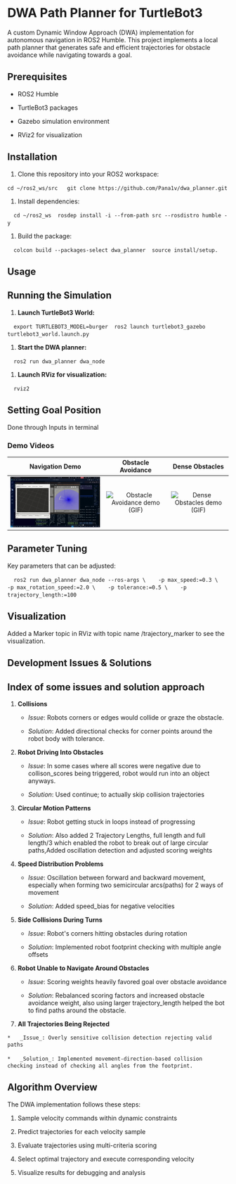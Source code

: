 DWA Path Planner for TurtleBot3
===============================

A custom Dynamic Window Approach (DWA) implementation for autonomous navigation in ROS2 Humble. This project implements a local path planner that generates safe and efficient trajectories for obstacle avoidance while navigating towards a goal.
  

Prerequisites
-------------

*   ROS2 Humble
    
*   TurtleBot3 packages
    
*   Gazebo simulation environment
    
*   RViz2 for visualization
    

Installation
------------

1.  Clone this repository into your ROS2 workspace:
    

 `cd ~/ros2_ws/src  
 git clone https://github.com/Pana1v/dwa_planner.git` 

1.  Install dependencies:
    

 `   cd ~/ros2_ws  rosdep install -i --from-path src --rosdistro humble -y   `

1.  Build the package:
    

 `   colcon build --packages-select dwa_planner  source install/setup.   `

Usage
-----

Running the Simulation
----------------------

1.  **Launch TurtleBot3 World:**
    

 `   export TURTLEBOT3_MODEL=burger  ros2 launch turtlebot3_gazebo turtlebot3_world.launch.py   `

1.  **Start the DWA planner:**
    

 `   ros2 run dwa_planner dwa_node   `

1.  **Launch RViz for visualization:**
    

 `   rviz2   `

Setting Goal Position
---------------------

Done through Inputs in terminal

### Demo Videos
| Navigation Demo | Obstacle Avoidance | Dense Obstacles |
|:--------------:|:------------------:|:--------------:|
| ![Navigation demo (GIF)](demo_videos/nav.gif) | ![Obstacle Avoidance demo (GIF)](demo_videos/obstacles.gif) | ![Dense Obstacles demo (GIF)](demo_videos/dense.gif) |

Parameter Tuning
----------------

Key parameters that can be adjusted:

 `   ros2 run dwa_planner dwa_node --ros-args \    -p max_speed:=0.3 \    -p max_rotation_speed:=2.0 \    -p tolerance:=0.5 \    -p trajectory_length:=100   `

Visualization
-------------

Added a Marker topic in RViz with topic name /trajectory\_marker to see the visualization.

Development Issues & Solutions
------------------------------

Index of some issues and solution approach
-----------------------------

1.  **Collisions**
    
    *   _Issue_: Robots corners or edges would collide or graze the obstacle.
        
    *   _Solution_: Added directional checks for corner points around the robot body with tolerance.
        
2.  **Robot Driving Into Obstacles**
    
    *   _Issue_: In some cases where all scores were negative due to collison_scores being triggered, robot would run into an object anyways.
        
    *   _Solution_: Used continue; to actually skip collision trajectories
        
3.  **Circular Motion Patterns**
    
    *   _Issue_: Robot getting stuck in loops instead of progressing
        
    *   _Solution_: Also added 2 Trajectory Lengths, full length and full length/3 which enabled the robot to break out of large circular paths,Added oscillation detection and adjusted scoring weights
        
4.  **Speed Distribution Problems**
    
    *   _Issue_: Oscillation between forward and backward movement, especially when forming two semicircular arcs(paths) for 2 ways of movement
        
    *   _Solution_: Added speed_bias for negative velocities
        
6.  **Side Collisions During Turns**
    
    *   _Issue_: Robot's corners hitting obstacles during rotation
        
    *   _Solution_: Implemented robot footprint checking with multiple angle offsets
        
9.  **Robot Unable to Navigate Around Obstacles**
    
    *   _Issue_: Scoring weights heavily favored goal over obstacle avoidance
        
    *   _Solution_: Rebalanced scoring factors and increased obstacle avoidance weight, also using larger trajectory_length helped the bot to find paths around the obstacle.
        
10.  **All Trajectories Being Rejected**
    
    *   _Issue_: Overly sensitive collision detection rejecting valid paths
        
    *   _Solution_: Implemented movement-direction-based collision checking instead of checking all angles from the footprint.
        

Algorithm Overview
------------------

The DWA implementation follows these steps:

1.  Sample velocity commands within dynamic constraints
    
2.  Predict trajectories for each velocity sample
    
3.  Evaluate trajectories using multi-criteria scoring
    
4.  Select optimal trajectory and execute corresponding velocity
    
5.  Visualize results for debugging and analysis